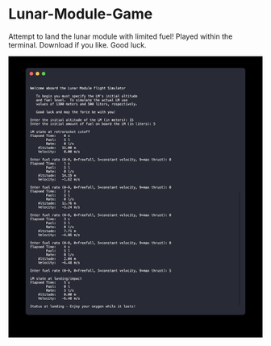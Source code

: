 # Lunar-Module-Game
Attempt to land the lunar module with limited fuel! Played within the terminal. Download if you like. Good luck.

![alt text](./img.png)
